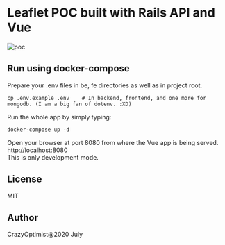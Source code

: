 # Leaflet POC built with Rails API and Vue

<img src="https://i.ibb.co/syrR4FB/poc.jpg" alt="poc" border="0" />

## Run using docker-compose
Prepare your .env files in be, fe directories as well as in project root.
```shell
cp .env.example .env    # In backend, frontend, and one more for mongodb. (I am a big fan of dotenv. :XD)
```
Run the whole app by simply typing:
```shell
docker-compose up -d
```
Open your browser at port 8080 from where the Vue app is being served. <br />
http://localhost:8080 <br />
This is only development mode.

## License
MIT

## Author
CrazyOptimist@2020 July
